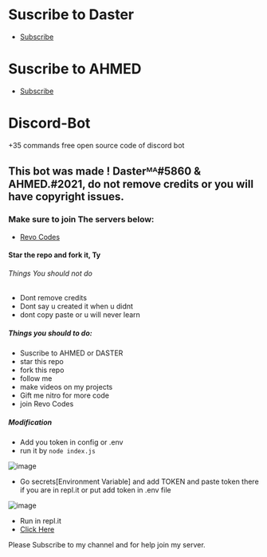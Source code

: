 # Suscribe to Daster
- [Subscribe]()

# Suscribe to AHMED
- [Subscribe]()
# Discord-Bot
+35 commands free open source code of discord bot

## This bot was made ! Dasterᴹᴬ#5860 & AHMED.#2021, do not remove credits or you will have copyright issues.
### Make sure to join The servers below:
- [Revo Codes](https://discord.gg/CvGahWh3Vk)

#### Star the repo and fork it, Ty
###### Things You should not do
- Dont remove credits
- Dont say u created it when u didnt
- dont copy paste or u will never learn
##### Things you should to do:
- Suscribe to AHMED or DASTER
- star this repo
- fork this repo
- follow me
- make videos on my projects
- Gift me nitro for more code
- join Revo Codes


##### Modification 
- Add you token in config or .env
- run it by `node index.js` 


![image](https://user-images.githubusercontent.com/74746579/119320781-a8084880-bc9b-11eb-9f34-aa8351183424.png)
- Go secrets[Environment Variable] and add TOKEN and paste token there if you are in repl.it or put  add token in .env file

![image](https://cdn.discordapp.com/attachments/865706673020600320/867004643237298186/Screenshot_75.png)

- Run in repl.it
- [Click Here](https://replit.com/~)




Please Subscribe to my channel and for help join my server.
